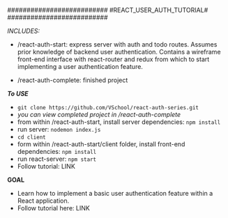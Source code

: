 ##########################
#REACT_USER_AUTH_TUTORIAL#
##########################

*INCLUDES:*
- /react-auth-start: express server with auth and todo routes. Assumes prior knowledge of backend user authentication. Contains a wireframe front-end interface with react-router and redux from which to start implementing a user authentication feature.

- /react-auth-complete: finished project

***To USE***

- `git clone https://github.com/VSchool/react-auth-series.git`
- *you can view completed project in /react-auth-complete*
- from within /react-auth-start, install server dependencies: `npm install`
- run server: `nodemon index.js`
- `cd client`
- form within /react-auth-start/client folder, install front-end dependencies: `npm install`
- run react-server: `npm start`
- Follow tutorial: LINK

**GOAL**
- Learn how to implement a basic user authentication feature within a React application.
- Follow tutorial here: LINK

